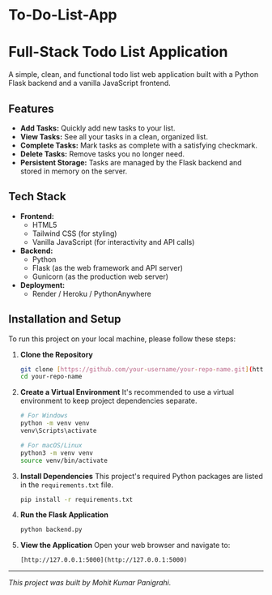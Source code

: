# To-Do-List-App
# Full-Stack Todo List Application

A simple, clean, and functional todo list web application built with a Python Flask backend and a vanilla JavaScript frontend.

## Features

- **Add Tasks:** Quickly add new tasks to your list.
- **View Tasks:** See all your tasks in a clean, organized list.
- **Complete Tasks:** Mark tasks as complete with a satisfying checkmark.
- **Delete Tasks:** Remove tasks you no longer need.
- **Persistent Storage:** Tasks are managed by the Flask backend and stored in memory on the server.

## Tech Stack

- **Frontend:**
  - HTML5
  - Tailwind CSS (for styling)
  - Vanilla JavaScript (for interactivity and API calls)
- **Backend:**
  - Python
  - Flask (as the web framework and API server)
  - Gunicorn (as the production web server)
- **Deployment:**
  - Render / Heroku / PythonAnywhere

## Installation and Setup

To run this project on your local machine, please follow these steps:

1.  **Clone the Repository**
    ```bash
    git clone [https://github.com/your-username/your-repo-name.git](https://github.com/your-username/your-repo-name.git)
    cd your-repo-name
    ```

2.  **Create a Virtual Environment**
    It's recommended to use a virtual environment to keep project dependencies separate.
    ```bash
    # For Windows
    python -m venv venv
    venv\Scripts\activate

    # For macOS/Linux
    python3 -m venv venv
    source venv/bin/activate
    ```

3.  **Install Dependencies**
    This project's required Python packages are listed in the `requirements.txt` file.
    ```bash
    pip install -r requirements.txt
    ```

4.  **Run the Flask Application**
    ```bash
    python backend.py
    ```

5.  **View the Application**
    Open your web browser and navigate to:
    ```
    [http://127.0.0.1:5000](http://127.0.0.1:5000)
    ```

---
*This project was built by Mohit Kumar Panigrahi.*
